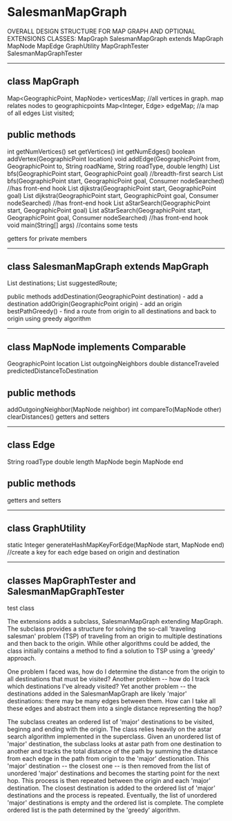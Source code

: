 # SalesmanMapGraph

OVERALL DESIGN STRUCTURE FOR MAP GRAPH AND OPTIONAL EXTENSIONS
CLASSES: MapGraph
		 SalesmanMapGraph extends MapGraph
		 MapNode
		 MapEdge
		 GraphUtility
		 MapGraphTester
		 SalesmanMapGraphTester

---------------
class MapGraph
---------------
Map<GeographicPoint, MapNode> verticesMap;  //all vertices in graph. map relates nodes to geographicpoints
Map<Integer, Edge> edgeMap; //a map of all edges
List<MapNode> visited;

public methods
---------------
int getNumVertices()
set<GeographicPoint> getVertices()
int getNumEdges()
boolean addVertex(GeographicPoint location)
void addEdge(GeographicPoint from, GeographicPoint to, String roadName,
		String roadType, double length)
List<GeographicPoint> bfs(GeographicPoint start, GeographicPoint goal) //breadth-first search
List<GeographicPoint> bfs(GeographicPoint start, 
		GeographicPoint goal, Consumer<GeographicPoint> nodeSearched) //has front-end hook
List<GeographicPoint> dijkstra(GeographicPoint start, GeographicPoint goal)
List<GeographicPoint> dijkstra(GeographicPoint start, 
		GeographicPoint goal, Consumer<GeographicPoint> nodeSearched) //has front-end hook
List<GeographicPoint> aStarSearch(GeographicPoint start, GeographicPoint goal)
List<GeographicPoint> aStarSearch(GeographicPoint start, 
		 GeographicPoint goal, Consumer<GeographicPoint> nodeSearched) //has front-end hook			
void main(String[] args) //contains some tests

getters for private members

---------------------------------------
class SalesmanMapGraph extends MapGraph
----------------------------------------
List<GeographicPoint> destinations;
List<GeographicPoint> suggestedRoute;

public methods
addDestination(GeographicPoint destination) - add a destination
addOrigin(GeographicPoint origin) - add an origin
bestPathGreedy() - find a route from origin to all destinations and back to origin using greedy algorithm

-----------------------------------
class MapNode implements Comparable
-----------------------------------
GeographicPoint location
List<MapNode> outgoingNeighbors
double distanceTraveled
predictedDistanceToDestination

public methods
---------------
addOutgoingNeighbor(MapNode neighbor)
int compareTo(MapNode other)
clearDistances()
getters and setters


----------
class Edge
----------
String roadType
double length
MapNode begin
MapNode end

public methods
--------------
getters and setters


-------------------
class GraphUtility
--------------------
static Integer generateHashMapKeyForEdge(MapNode start, MapNode end) //create a key for each edge based on origin and destination

----------------------------------------------------------
classes MapGraphTester and SalesmanMapGraphTester
----------------------------------------------------------
test class


The extensions adds a subclass, SalesmanMapGraph extending MapGraph. The subclass provides
a structure for solving the so-call 'traveling salesman' problem (TSP) of traveling from an origin
to multiple destinations and then back to the origin. While other algorithms could be added,
the class initially contains a method to find a solution to TSP using a 'greedy' approach.

One problem I faced was, how do I determine the distance from the origin to all destinations that
must be visited? Another problem -- how do I track which destinations I've already visited? Yet another
problem -- the destinations added in the SalesmanMapGraph are likely 'major' destinations: there may be
many edges between them. How can I take all these edges and abstract them into a single distance representing
the hop?

The subclass creates an ordered list of 'major' destinations to be visited, beginng and ending with the origin.
The class relies heavily on the astar search algorithm implemented in the superclass. Given an unordered list
of 'major' destination, the subclass looks at astar path from one destination to another and tracks the total
distance of the path by summing the distance from each edge in the path from origin to the 'major' destionation.
This 'major' destination -- the closest one -- is then removed from the list of unordered
'major' destinations and becomes the starting point for the next hop.  This process is then repeated between
the origin and each 'major' destination. The closest destination is added to the ordered list of 'major' destinations
and the process is repeated. Eventually, the list of unordered 'major' destinations is empty and the ordered
list is complete.  The complete ordered list is the path determined by the 'greedy' algorithm.
